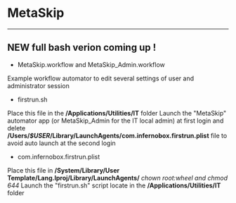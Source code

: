 # MetaSkip
***

## NEW full bash verion coming up !

* MetaSkip.workflow and MetaSkip_Admin.workflow

Example workflow automator to edit several settings of user and administrator session

* firstrun.sh

Place this file in the **/Applications/Utilities/IT** folder
Launch the "MetaSkip" automator app (or MetaSkip_Admin for the IT local admin) at first login and delete **/Users/*$USER*/Library/LaunchAgents/com.infernobox.firstrun.plist** file to avoid auto launch at the second login 

* com.infernobox.firstrun.plist

Place this file in **/System/Library/User Template/Lang.lproj/Library/LaunchAgents/** 
*chown root:wheel and chmod 644*
Launch the "firstrun.sh" script locate in the **/Applications/Utilities/IT** folder


